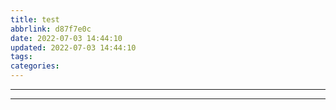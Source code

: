 ```yaml
---
title: test
abbrlink: d87f7e0c
date: 2022-07-03 14:44:10
updated: 2022-07-03 14:44:10
tags:
categories:
---
```


<!-- more -->

---

---